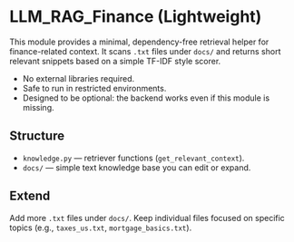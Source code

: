 # LLM_RAG_Finance (Lightweight)

This module provides a minimal, dependency-free retrieval helper for finance-related context. It scans `.txt` files under `docs/` and returns short relevant snippets based on a simple TF-IDF style scorer.

- No external libraries required.
- Safe to run in restricted environments.
- Designed to be optional: the backend works even if this module is missing.

## Structure

- `knowledge.py` — retriever functions (`get_relevant_context`).
- `docs/` — simple text knowledge base you can edit or expand.

## Extend

Add more `.txt` files under `docs/`. Keep individual files focused on specific topics (e.g., `taxes_us.txt`, `mortgage_basics.txt`).
